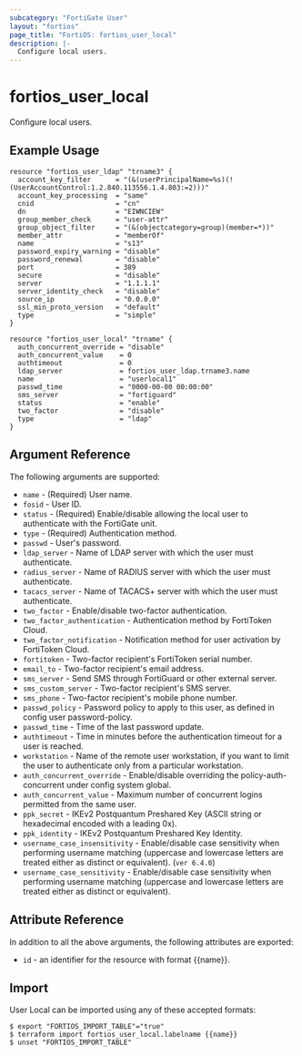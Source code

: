 ```yaml
---
subcategory: "FortiGate User"
layout: "fortios"
page_title: "FortiOS: fortios_user_local"
description: |-
  Configure local users.
---
```


# fortios_user_local
Configure local users.

## Example Usage

```hcl
resource "fortios_user_ldap" "trname3" {
  account_key_filter      = "(&(userPrincipalName=%s)(!(UserAccountControl:1.2.840.113556.1.4.803:=2)))"
  account_key_processing  = "same"
  cnid                    = "cn"
  dn                      = "EIWNCIEW"
  group_member_check      = "user-attr"
  group_object_filter     = "(&(objectcategory=group)(member=*))"
  member_attr             = "memberOf"
  name                    = "s13"
  password_expiry_warning = "disable"
  password_renewal        = "disable"
  port                    = 389
  secure                  = "disable"
  server                  = "1.1.1.1"
  server_identity_check   = "disable"
  source_ip               = "0.0.0.0"
  ssl_min_proto_version   = "default"
  type                    = "simple"
}

resource "fortios_user_local" "trname" {
  auth_concurrent_override = "disable"
  auth_concurrent_value    = 0
  authtimeout              = 0
  ldap_server              = fortios_user_ldap.trname3.name
  name                     = "userlocal1"
  passwd_time              = "0000-00-00 00:00:00"
  sms_server               = "fortiguard"
  status                   = "enable"
  two_factor               = "disable"
  type                     = "ldap"
}
```

## Argument Reference

The following arguments are supported:

* `name` - (Required) User name.
* `fosid` - User ID.
* `status` - (Required) Enable/disable allowing the local user to authenticate with the FortiGate unit.
* `type` - (Required) Authentication method.
* `passwd` - User's password.
* `ldap_server` - Name of LDAP server with which the user must authenticate.
* `radius_server` - Name of RADIUS server with which the user must authenticate.
* `tacacs_server` - Name of TACACS+ server with which the user must authenticate.
* `two_factor` - Enable/disable two-factor authentication.
* `two_factor_authentication` - Authentication method by FortiToken Cloud.
* `two_factor_notification` - Notification method for user activation by FortiToken Cloud.
* `fortitoken` - Two-factor recipient's FortiToken serial number.
* `email_to` - Two-factor recipient's email address.
* `sms_server` - Send SMS through FortiGuard or other external server.
* `sms_custom_server` - Two-factor recipient's SMS server.
* `sms_phone` - Two-factor recipient's mobile phone number.
* `passwd_policy` - Password policy to apply to this user, as defined in config user password-policy.
* `passwd_time` - Time of the last password update.
* `authtimeout` - Time in minutes before the authentication timeout for a user is reached.
* `workstation` - Name of the remote user workstation, if you want to limit the user to authenticate only from a particular workstation.
* `auth_concurrent_override` - Enable/disable overriding the policy-auth-concurrent under config system global.
* `auth_concurrent_value` - Maximum number of concurrent logins permitted from the same user.
* `ppk_secret` - IKEv2 Postquantum Preshared Key (ASCII string or hexadecimal encoded with a leading 0x).
* `ppk_identity` - IKEv2 Postquantum Preshared Key Identity.
* `username_case_insensitivity` - Enable/disable case sensitivity when performing username matching (uppercase and lowercase letters are treated either as distinct or equivalent). (`ver 6.4.0`)
* `username_case_sensitivity` - Enable/disable case sensitivity when performing username matching (uppercase and lowercase letters are treated either as distinct or equivalent).


## Attribute Reference

In addition to all the above arguments, the following attributes are exported:
* `id` - an identifier for the resource with format {{name}}.

## Import

User Local can be imported using any of these accepted formats:
```
$ export "FORTIOS_IMPORT_TABLE"="true"
$ terraform import fortios_user_local.labelname {{name}}
$ unset "FORTIOS_IMPORT_TABLE"
```
